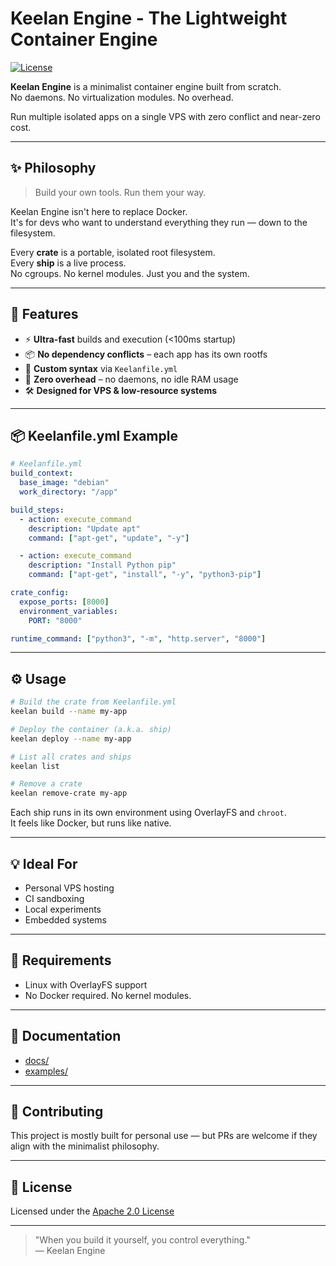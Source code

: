 # Keelan Engine - The Lightweight Container Engine

[![License](https://img.shields.io/badge/License-Apache%202.0-blue.svg)](https://opensource.org/licenses/Apache-2.0)

**Keelan Engine** is a minimalist container engine built from scratch.  
No daemons. No virtualization modules. No overhead.

Run multiple isolated apps on a single VPS with zero conflict and near-zero cost.

---

## ✨ Philosophy

> Build your own tools. Run them your way.

Keelan Engine isn't here to replace Docker.  
It's for devs who want to understand everything they run — down to the filesystem.

Every **crate** is a portable, isolated root filesystem.  
Every **ship** is a live process.  
No cgroups. No kernel modules. Just you and the system.

---

## 🚀 Features

- ⚡ **Ultra-fast** builds and execution (<100ms startup)
- 📦 **No dependency conflicts** – each app has its own rootfs
- 🧱 **Custom syntax** via `Keelanfile.yml`
- 🧊 **Zero overhead** – no daemons, no idle RAM usage
- 🛠️ **Designed for VPS & low-resource systems**

---

## 📦 Keelanfile.yml Example

```yaml
# Keelanfile.yml
build_context:
  base_image: "debian"
  work_directory: "/app"

build_steps:
  - action: execute_command
    description: "Update apt"
    command: ["apt-get", "update", "-y"]

  - action: execute_command
    description: "Install Python pip"
    command: ["apt-get", "install", "-y", "python3-pip"]

crate_config:
  expose_ports: [8000]
  environment_variables:
    PORT: "8000"

runtime_command: ["python3", "-m", "http.server", "8000"]
```

---

## ⚙️ Usage

```bash
# Build the crate from Keelanfile.yml
keelan build --name my-app

# Deploy the container (a.k.a. ship)
keelan deploy --name my-app

# List all crates and ships
keelan list

# Remove a crate
keelan remove-crate my-app
```

Each ship runs in its own environment using OverlayFS and `chroot`.  
It feels like Docker, but runs like native.

---

## 💡 Ideal For

- Personal VPS hosting
- CI sandboxing
- Local experiments
- Embedded systems

---

## 🧠 Requirements

- Linux with OverlayFS support
- No Docker required. No kernel modules.

---

## 📖 Documentation

- [docs/](docs/)
- [examples/](examples/)

---

## 🤝 Contributing

This project is mostly built for personal use — but PRs are welcome if they align with the minimalist philosophy.

---

## 📄 License

Licensed under the [Apache 2.0 License](LICENSE)

---

> "When you build it yourself, you control everything."  
> — Keelan Engine
